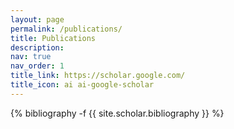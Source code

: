 ```yaml
---
layout: page
permalink: /publications/
title: Publications
description:
nav: true
nav_order: 1
title_link: https://scholar.google.com/
title_icon: ai ai-google-scholar
---
```

<!-- _pages/publications.md -->
<div class="publications">

{% bibliography -f {{ site.scholar.bibliography }} %}

</div>
